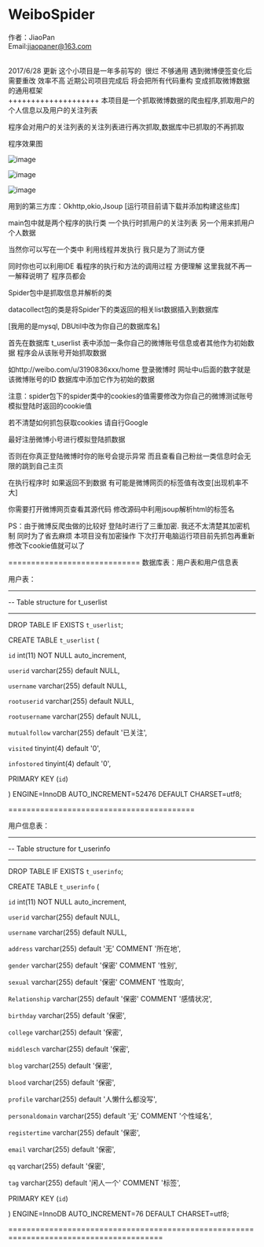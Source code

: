 # WeiboSpider

作者：JiaoPan  
Email:jiaopaner@163.com

<br>
2017/6/28 更新
这个小项目是一年多前写的  很烂 不够通用 遇到微博便签变化后需要重改 效率不高 
近期公司项目完成后 将会把所有代码重构 变成抓取微博数据的通用框架 
<br>
++++++++++++++++++++
本项目是一个抓取微博数据的爬虫程序,抓取用户的个人信息以及用户的关注列表

程序会对用户的关注列表的关注列表进行再次抓取,数据库中已抓取的不再抓取

程序效果图

![image](http://a3.qpic.cn/psb?/9f72dd68-4a03-4651-9f2d-60315a7e474a/k7JI94LbutdjTLmD6h2Qiqc.8H.cpvupIC6n53CDi6s!/b/dA0BAAAAAAAA&bo=xAMvAgAAAAAFB84!&rf=viewer_4)

![image](http://a1.qpic.cn/psb?/9f72dd68-4a03-4651-9f2d-60315a7e474a/5tcygnDCgMfv*lxgsB1oRLrb8.81I.SL4XnjgAhZMog!/b/dHEBAAAAAAAA&bo=PQTrAQAAAAAFAPA!&rf=viewer_4)

![image](http://a1.qpic.cn/psb?/9f72dd68-4a03-4651-9f2d-60315a7e474a/xzdfZd8r6I5dzMCSrKLUQaVSMsaqE38ziw1jvu4rPxE!/b/dHEBAAAAAAAA&bo=vgKpAQAAAAAFADc!&rf=viewer_4)

用到的第三方库：Okhttp,okio,Jsoup   [运行项目前请下载并添加构建这些库]

main包中就是两个程序的执行类 一个执行时抓用户的关注列表 另一个用来抓用户个人数据  

当然你可以写在一个类中 利用线程并发执行 我只是为了测试方便  

同时你也可以利用IDE 看程序的执行和方法的调用过程 方便理解 这里我就不再一一解释说明了 程序员都会

Spider包中是抓取信息并解析的类 

datacollect包的类是将Spider下的类返回的相关list数据插入到数据库

[我用的是mysql, DBUtil中改为你自己的数据库名] 

首先在数据库 t_userlist 表中添加一条你自己的微博账号信息或者其他作为初始数据 程序会从该账号开始抓取数据

如http://weibo.com/u/3190836xxx/home  登录微博时 网址中u后面的数字就是该微博账号的ID 数据库中添加它作为初始的数据

注意：spider包下的spider类中的cookies的值需要修改为你自己的微博测试账号模拟登陆时返回的cookie值

若不清楚如何抓包获取cookies 请自行Google

最好注册微博小号进行模拟登陆抓数据  

否则在你真正登陆微博时你的账号会提示异常 而且查看自己粉丝一类信息时会无限的跳到自己主页

在执行程序时 如果返回不到数据 有可能是微博网页的标签值有改变[出现机率不大] 

你需要打开微博网页查看其源代码 修改源码中利用jsoup解析html的标签名 

PS：由于微博反爬虫做的比较好  登陆时进行了三重加密. 
我还不太清楚其加密机制 同时为了省去麻烦 本项目没有加密操作 下次打开电脑运行项目前先抓包再重新修改下cookie值就可以了


=============================
数据库表：用户表和用户信息表

用户表：
-- ----------------------------
-- Table structure for t_userlist
-- ----------------------------
DROP TABLE IF EXISTS `t_userlist`;

CREATE TABLE `t_userlist` (

  `id` int(11) NOT NULL auto_increment,
  
  `userid` varchar(255) default NULL,
  
  `username` varchar(255) default NULL,
  
  `rootuserid` varchar(255) default NULL,
  
  `rootusername` varchar(255) default NULL,
  
  `mutualfollow` varchar(255) default '已关注',
  
  `visited` tinyint(4) default '0',
  
  `infostored` tinyint(4) default '0',
  
  PRIMARY KEY  (`id`)
  
) ENGINE=InnoDB AUTO_INCREMENT=52476 DEFAULT CHARSET=utf8;



=========================================

用户信息表：

-- ----------------------------
-- Table structure for t_userinfo
-- ----------------------------
DROP TABLE IF EXISTS `t_userinfo`;

CREATE TABLE `t_userinfo` (

  `id` int(11) NOT NULL auto_increment,
  
  `userid` varchar(255) default NULL,
  
  `username` varchar(255) default NULL,
  
  `address` varchar(255) default '无' COMMENT '所在地',
  
  `gender` varchar(255) default '保密' COMMENT '性别',
  
  `sexual` varchar(255) default '保密' COMMENT '性取向',
  
  `Relationship` varchar(255) default '保密' COMMENT '感情状况',
  
  `birthday` varchar(255) default '保密',
  
  `college` varchar(255) default '保密',
  
  `middlesch` varchar(255) default '保密',
  
  `blog` varchar(255) default '保密',
  
  `blood` varchar(255) default '保密',
  
  `profile` varchar(255) default '人懒什么都没写',
  
  `personaldomain` varchar(255) default '无' COMMENT '个性域名',
  
  `registertime` varchar(255) default '保密',
  
  `email` varchar(255) default '保密',
  
  `qq` varchar(255) default '保密',

  `tag` varchar(255) default '闲人一个' COMMENT '标签',
  
  PRIMARY KEY  (`id`)
  
) ENGINE=InnoDB AUTO_INCREMENT=76 DEFAULT CHARSET=utf8;

 ========================================================================================


